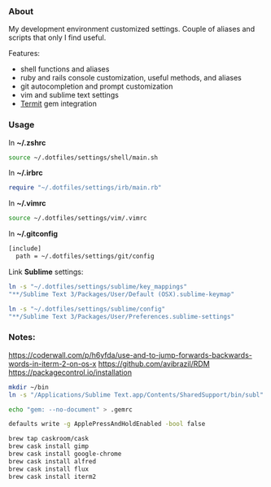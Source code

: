 ### About

My development environment customized settings. Couple of aliases and scripts that only I find useful.

Features:
* shell functions and aliases
* ruby and rails console customization, useful methods, and aliases
* git autocompletion and prompt customization
* vim and sublime text settings
* [Termit](https://github.com/pawurb/termit) gem integration

### Usage

In **~/.zshrc**
```bash
source ~/.dotfiles/settings/shell/main.sh
```

In **~/.irbrc**
```ruby
require "~/.dotfiles/settings/irb/main.rb"
```

In **~/.vimrc**
```bash
source ~/.dotfiles/settings/vim/.vimrc
```

In **~/.gitconfig**
```bash
[include]
  path = ~/.dotfiles/settings/git/config
```

Link **Sublime** settings:
```bash
ln -s "~/.dotfiles/settings/sublime/key_mappings"
"**/Sublime Text 3/Packages/User/Default (OSX).sublime-keymap"

ln -s "~/.dotfiles/settings/sublime/config"
"**/Sublime Text 3/Packages/User/Preferences.sublime-settings"
```

### Notes:

https://coderwall.com/p/h6yfda/use-and-to-jump-forwards-backwards-words-in-iterm-2-on-os-x
https://github.com/avibrazil/RDM
https://packagecontrol.io/installation

```bash
mkdir ~/bin
ln -s "/Applications/Sublime Text.app/Contents/SharedSupport/bin/subl" ~/bin/subl
```

```bash
echo "gem: --no-document" > .gemrc
```

```bash
defaults write -g ApplePressAndHoldEnabled -bool false
```

```bash
brew tap caskroom/cask
brew cask install gimp
brew cask install google-chrome
brew cask install alfred
brew cask install flux
brew cask install iterm2
```


